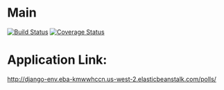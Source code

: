 # Main
[![Build Status](https://app.travis-ci.com/savnair/swe1-app.svg?branch=main)](https://app.travis-ci.com/savnair/swe1-app)
[![Coverage Status](https://coveralls.io/repos/github/savnair/swe1-app/badge.svg?branch=main)](https://coveralls.io/github/savnair/swe1-app?branch=main)

# Application Link: 
http://django-env.eba-kmwwhccn.us-west-2.elasticbeanstalk.com/polls/
